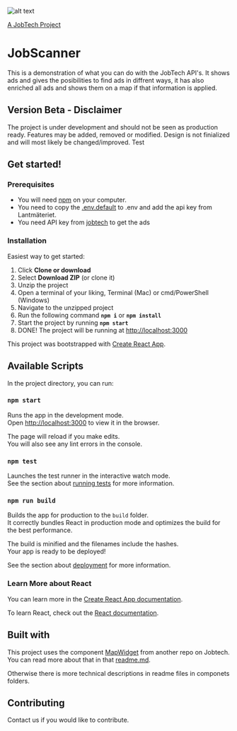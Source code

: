 ![alt text][logo]

[logo]: https://github.com/MagnumOpuses/project-meta/blob/master/img/jobtechdev_black.png "JobTech dev logo"
[A JobTech Project]( https://www.jobtechdev.se)

# JobScanner

This is a demonstration of what you can do with the JobTech API's. 
It shows ads and gives the posibilities to find ads in diffrent ways, it has also enriched all ads and shows them on a map if that information is applied.

## Version Beta - Disclaimer

The project is under development and should not be seen as production ready.
Features may be added, removed or modified.
Design is not finialized and will most likely be changed/improved.
Test

## Get started!

### Prerequisites

* You will need [npm](https://www.npmjs.com/) on your computer.
* You need to copy the [.env.default](./.env.default) to .env and add the api key from Lantmäteriet.
* You need API key from [jobtech](https://jobtechdev.se/doc/api/beta/jobsearch/) to get the ads

### Installation

Easiest way to get started:

1. Click **Clone or download**
2. Select **Download ZIP** (or clone it)
3. Unzip the project
4. Open a terminal of your liking, Terminal (Mac) or cmd/PowerShell (Windows)
5. Navigate to the unzipped project
6. Run the following command **`npm i`** or **`npm install`**
7. Start the project by running **`npm start`**
8. DONE! The project will be running at [http://localhost:3000](http://localhost:3000)


This project was bootstrapped with [Create React App](https://github.com/facebook/create-react-app).

## Available Scripts

In the project directory, you can run:

### `npm start`

Runs the app in the development mode.<br>
Open [http://localhost:3000](http://localhost:3000) to view it in the browser.

The page will reload if you make edits.<br>
You will also see any lint errors in the console.

### `npm test`

Launches the test runner in the interactive watch mode.<br>
See the section about [running tests](https://facebook.github.io/create-react-app/docs/running-tests) for more information.

### `npm run build`

Builds the app for production to the `build` folder.<br>
It correctly bundles React in production mode and optimizes the build for the best performance.

The build is minified and the filenames include the hashes.<br>
Your app is ready to be deployed!

See the section about [deployment](https://facebook.github.io/create-react-app/docs/deployment) for more information.

### Learn More about React

You can learn more in the [Create React App documentation](https://facebook.github.io/create-react-app/docs/getting-started).

To learn React, check out the [React documentation](https://reactjs.org/).

## Built with

This project uses the component [MapWidget](https://github.com/MagnumOpuses/mapWidget) from another repo on Jobtech. <br />
You can read more about that in that [readme.md](https://github.com/MagnumOpuses/mapWidget/blob/master/README.md). 

Otherwise there is more technical descriptions in readme files in componets folders. 


## Contributing

Contact us if you would like to contribute.